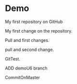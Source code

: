 # Demo
My first repository on GitHub

My first change on the repository.

Pull and first changes.

pull and second change.

GitTest.

ADD demoU6 branch

CommitOnMaster
